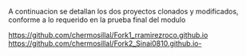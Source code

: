 A continuacion se detallan los dos proyectos clonados y modificados, conforme a lo requerido en la prueba final del modulo

https://github.com/chermosillal/Fork1_rramirezroco.github.io
https://github.com/chermosillal/Fork2_Sinai0810.github.io-


